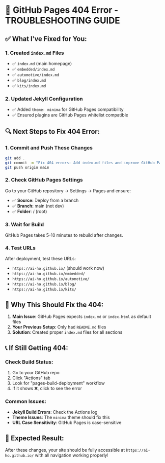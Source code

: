 # 🚨 GitHub Pages 404 Error - TROUBLESHOOTING GUIDE

## ✅ **What I've Fixed for You:**

### 1. **Created `index.md` Files**
- ✅ `index.md` (main homepage)
- ✅ `embedded/index.md`
- ✅ `automotive/index.md`
- ✅ `blog/index.md`
- ✅ `kits/index.md`

### 2. **Updated Jekyll Configuration**
- ✅ Added `theme: minima` for GitHub Pages compatibility
- ✅ Ensured plugins are GitHub Pages whitelist compatible

## 🔍 **Next Steps to Fix 404 Error:**

### **1. Commit and Push These Changes**
```bash
git add .
git commit -m "Fix 404 errors: Add index.md files and improve GitHub Pages compatibility"
git push origin main
```

### **2. Check GitHub Pages Settings**
Go to your GitHub repository → Settings → Pages and ensure:
- ✅ **Source**: Deploy from a branch
- ✅ **Branch**: main (not dev)
- ✅ **Folder**: / (root)

### **3. Wait for Build**
GitHub Pages takes 5-10 minutes to rebuild after changes.

### **4. Test URLs**
After deployment, test these URLs:
- `https://ai-ho.github.io/` (should work now)
- `https://ai-ho.github.io/embedded/`
- `https://ai-ho.github.io/automotive/`
- `https://ai-ho.github.io/blog/`
- `https://ai-ho.github.io/kits/`

## 🎯 **Why This Should Fix the 404:**

1. **Main Issue**: GitHub Pages expects `index.md` or `index.html` as default files
2. **Your Previous Setup**: Only had `README.md` files
3. **Solution**: Created proper `index.md` files for all sections

## 📞 **If Still Getting 404:**

### Check Build Status:
1. Go to your GitHub repo
2. Click "Actions" tab
3. Look for "pages-build-deployment" workflow
4. If it shows ❌, click to see the error

### Common Issues:
- **Jekyll Build Errors**: Check the Actions log
- **Theme Issues**: The `minima` theme should fix this
- **URL Case Sensitivity**: GitHub Pages is case-sensitive

## 🚀 **Expected Result:**
After these changes, your site should be fully accessible at `https://ai-ho.github.io/` with all navigation working properly!
